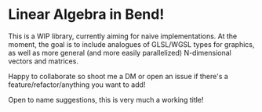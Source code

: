 # Linear Algebra in Bend!
This is a WIP library, currently aiming for naive implementations.
At the moment, the goal is to include analogues of GLSL/WGSL types for graphics,
as well as more general (and more easily parallelized) N-dimensional vectors and matrices.

Happy to collaborate so shoot me a DM or open an issue if there's a
feature/refactor/anything you want to add!

Open to name suggestions, this is very much a working title!
